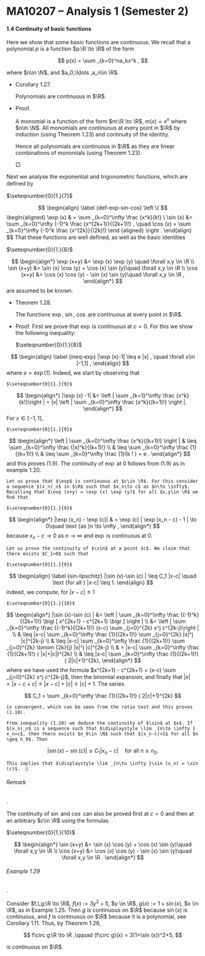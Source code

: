 MA10207 – Analysis 1 (Semester 2)
=================================

#### 1.4 Continuity of basic functions

Here we show that some basic functions are continuous. We recall that a polynomial $p$ is a function $p:\R \to \R$ of the form


$$
 p(x) = \sum _{k=0}^na_kx^k , 
$$


where $n\in \N$, and $a_0,\ldots ,a_n\in \R$.

*   Corollary 1.27. 
    
    Polynomials are continuous in $\R$.
    

*   Proof.
    
    A monomial is a function of the form $m:\R \to \R$, $m(x) = x^n$ where $n\in \N$. All monomials are continuous at every point in $\R$ by induction (using Theorem 1.23) and continuity of the identity.
    
    Hence all polynomials are continuous in $\R$ as they are linear combinations of monomials (using Theorem 1.23).
    
     □
    

Next we analyse the exponential and trigonometric functions, which are deﬁned by

$\seteqnumber{0}{1.}{7}$


$$
 \begin{align} \label {def-exp-sin-cos} \left \{ 
$$
 \begin{aligned} \exp (x) & = \sum _{k=0}^\infty \frac {x^k}{k!} \\ \sin (x) &= \sum _{k=0}^\infty (-1)^k \frac {x^{2k+1}}{(2k+1)!} , \quad \cos (x) = \sum _{k=0}^\infty (-1)^k \frac {x^{2k}}{(2k)!} \end {aligned} \right . \end{align} 
$$
 That these functions are well deﬁned, as well as the basic identities

$\seteqnumber{0}{1.}{8}$


$$
 \begin{align*} \exp (x+y) &= \exp (x) \exp (y) \quad \forall x,y \in \R \\ \sin (x+y) &= \sin (x) \cos (y) + \cos (x) \sin (y)\quad \forall x,y \in \R \\ \cos (x+y) &= \cos (x) \cos (y) - \sin (x) \sin (y)\quad \forall x,y \in \R , \end{align*} 
$$
 are assumed to be known.

*   Theorem 1.28. 
    
    The functions $\exp$, $\sin$, $\cos$ are continuous at every point in $\R$.
    

*   Proof. First we prove that $\exp$ is continuous at $c=0$. For this we show the following inequality:
    
    $\seteqnumber{0}{1.}{8}$
    
    
$$
 \begin{align} \label {ineq-exp} |\exp (x)-1| \leq e |x| , \quad \forall x\in [-1,1] , \end{align} 
$$
 where $e = \exp (1)$. Indeed, we start by observing that
    
    $\seteqnumber{0}{1.}{9}$
    
    
$$
 \begin{align*} |\exp (x) -1| &= \left | \sum _{k=1}^\infty \frac {x^k}{k!}\right | = |x| \left | \sum _{k=0}^\infty \frac {x^k}{(k+1)!} \right |. \end{align*} 
$$
 For $x\in [-1,1]$,
    
    $\seteqnumber{0}{1.}{9}$
    
    
$$
 \begin{align*} \left | \sum _{k=0}^\infty \frac {x^k}{(k+1)!} \right | & \leq \sum _{k=0}^\infty \frac {|x|^k}{(k+1)!} \\ & \leq \sum _{k=0}^\infty \frac {1}{(k+1)!} \\ & \leq \sum _{k=0}^\infty \frac {1}{k ! } = e . \end{align*} 
$$
 and this proves (1.9). The continuity of $\exp$ at $0$ follows from (1.9) as in example 1.20.
    
    Let us prove that $\exp$ is continuous at $c\in \R$. For this consider a sequence $(x_n)_n$ in $\R$ such that $x_n\to c$ as $n\to \infty$. Recalling that $\exp (x+y) = \exp (x) \exp (y)$ for all $x,y\in \R$ we ﬁnd that
    
    $\seteqnumber{0}{1.}{9}$
    
    
$$
 \begin{align*} |\exp (x_n) - \exp (c)| & = \exp (c) | \exp (x_n - c) - 1 | \to 0\quad \text {as }n \to \infty , \end{align*} 
$$
 because $x_n-c\to 0$ as $n \to \infty$ and $\exp$ is continuous at 0.
    
    Let us prove the continuity of $\sin$ at a point $c$. We claim that there exists $C_1>0$ such that
    
    $\seteqnumber{0}{1.}{9}$
    
    
$$
 \begin{align} \label {sin-lipschitz} |\sin (x)-\sin (c) | \leq C_1 |x-c| \quad \text {for all } |x-c| \leq 1. \end{align} 
$$
 indeed, we compute, for $|x-c|\leq 1$
    
    $\seteqnumber{0}{1.}{10}$
    
    
$$
 \begin{align*} |\sin (x)-\sin (c) | &= \left | \sum _{k=0}^\infty \frac {(-1)^k}{(2k+1)!} \bigl [ x^{2k+1} - c^{2k+1} \bigr ] \right | \\ &= \left | \sum _{k=0}^\infty \frac {(-1)^k}{(2k+1)!} (x-c) \sum _{j=0}^{2k} x^j c^{2k-j}\right | \\ & \leq |x-c| \sum _{k=0}^\infty \frac {1}{(2k+1)!} \sum _{j=0}^{2k} |x|^j |c|^{2k-j} \\ & \leq |x-c| \sum _{k=0}^\infty \frac {1}{(2k+1)!} \sum _{j=0}^{2k} \binom {2k}{j} |x|^j |c|^{2k-j} \\ & = |x-c| \sum _{k=0}^\infty \frac {1}{(2k+1)!} ( |x|+|c|)^{2k} \\ & \leq |x-c| \sum _{k=0}^\infty \frac {1}{(2k+1)!} ( 2|c|+1)^{2k}, \end{align*} 
$$
 where we have used the formula $x^{2k+1} - c^{2k+1} = (x-c) \sum _{j=0}^{2k} x^j c^{2k-j}$, then the binomial expansion, and ﬁnally that $|x| = |x-c+c|\leq |x-c| +|c| \leq |c|+1$. The series
    
    
$$
 C_1 = \sum _{k=0}^\infty \frac {1}{(2k+1)!} ( 2|c|+1)^{2k} 
$$

    
    is convergent, which can be seen from the ratio test and this proves (1.10).
    
    From inequality (1.10) we deduce the continuity of $\sin$ at $x$. If $(x_n)_n$ is a sequence such that $\displaystyle \lim _{n\to \infty } x_n=c$, then there exists $n_0\in \N$ such that $|x_n-c|<1$ for all $n \geq n_0$. Then
    
    
$$
 |\sin (x)-\sin (c) | \leq C_1 |x_n-c| \quad \text {for all }n \geq n_0. 
$$

    
    This implies that $\displaystyle \lim _{n\to \infty }\sin (x_n) = \sin (c)$.  □
    

###### Remark

. 

The continuity of $\sin$ and $\cos$ can also be proved ﬁrst at $c=0$ and then at an arbitrary $c\in \R$ using the formulas

$\seteqnumber{0}{1.}{10}$


$$
 \begin{align*} \sin (x+y) &= \sin (x) \cos (y) + \cos (x) \sin (y)\quad \forall x,y \in \R \\ \cos (x+y) &= \cos (x) \cos (y) - \sin (x) \sin (y)\quad \forall x,y \in \R . \end{align*} 
$$


###### Example 1.29

. 

Consider $f,\,g:\R \to \R$, $f(x):=3y^2+5$, $y \in \R$, $g(x):=1+\sin (x)$, $x \in \R$, as in Example 1.25. Then $g$ is continuous on $\R$ because $\sin (x)$ is continuous, and $f$ is continuous on $\R$ because it is a polynomial, see Corollary 1.11. Thus, by Theorem 1.26,


$$
 f\circ g:\R \to \R ,\qquad (f\circ g)(x) = 3(1+\sin (x))^2+5, 
$$


is continuous on $\R$.
